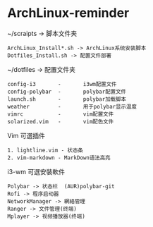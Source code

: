 # ArchLinux-reminder

 ~/scraipts -> 脚本文件夹  

    ArchLinux_Install*.sh -> ArchLinux系统安装脚本
    Dotfiles_Install.sh -> 配置文件部署
 
 ~/dotfiles -> 配置文件夹  

   	config-i3		-		i3wm配置文件  
	config-polybar  -		polybar配置文件  
	launch.sh		-		polybar加载脚本  
	weather         -       用于polybar显示温度  
	vimrc			-		vim配置文件  
	solarized.vim	-		vim配色文件  
 	
Vim 可選插件  

    1. lightline.vim - 状态条  
    2. vim-markdown - MarkDown语法高亮  

i3-wm 可選安裝軟件  

    Polybar -> 状态栏	(AUR)polybar-git    
    Rofi -> 程序启动器  
    NetworkManager -> 網絡管理  
	Ranger -> 文件管理(终端)
	Mplayer -> 视频播放器(终端)

